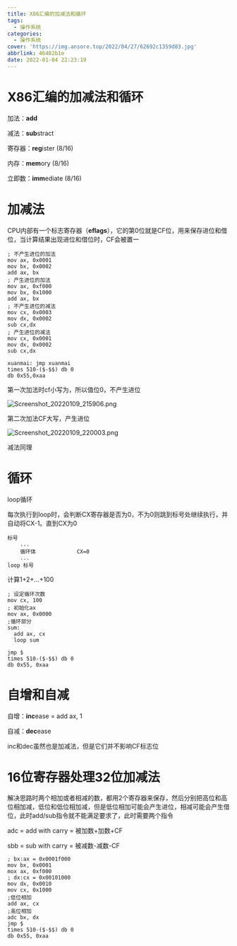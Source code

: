 ```yaml
---
title: X86汇编的加减法和循环
tags:
  - 操作系统
categories:
  - 操作系统
cover: 'https://img.ansore.top/2022/04/27/62692c1359d83.jpg'
abbrlink: 46482b1e
date: 2022-01-04 22:23:19
---
```



# X86汇编的加减法和循环

加法：**add**

减法：**sub**stract

寄存器：**reg**ister (8/16)

内存：**mem**ory (8/16)

立即数：**imm**ediate (8/16)

# 加减法

CPU内部有一个标志寄存器（**eflags**），它的第0位就是CF位，用来保存进位和借位，当计算结果出现进位和借位时，CF会被置一

```
; 不产生进位的加法
mov ax, 0x0001
mov bx, 0x0002
add ax, bx
; 产生进位的加法
mov ax, 0xf000
mov bx, 0x1000
add ax, bx
; 不产生进位的减法
mov cx, 0x0003
mov dx, 0x0002
sub cx,dx
; 产生进位的减法
mov cx, 0x0001
mov dx, 0x0002
sub cx,dx

xuanmai: jmp xuanmai
times 510-($-$$) db 0
db 0x55,0xaa
```

第一次加法时cf小写为，所以值位0，不产生进位

![Screenshot_20220109_215906.png](https://img.ansore.top/2022/05/15/6280e47a1cc90.png)

第二次加法CF大写，产生进位

![Screenshot_20220109_220003.png](https://img.ansore.top/2022/05/15/6280e47c27679.png)

减法同理

# 循环

loop循环

每次执行到loop时，会判断CX寄存器是否为0，不为0则跳到标号处继续执行，并自动将CX-1。直到CX为0

```
标号
    ...
    循环体             CX=0
    ... 
loop 标号
```

计算1+2+...+100

```
; 设定循环次数
mov cx, 100
; 初始化ax
mov ax, 0x0000
;循环部分
sum:
  add ax, cx
  loop sum

jmp $
times 510-($-$$) db 0
db 0x55, 0xaa
```

# 自增和自减

自增：**inc**ease   = add ax, 1

自减：**dec**ease  

inc和dec虽然也是加减法，但是它们并不影响CF标志位

# 16位寄存器处理32位加减法

解决思路时两个相加或者相减的数，都用2个寄存器来保存，然后分别把高位和高位相加减，低位和低位相加减，但是低位相加可能会产生进位，相减可能会产生借位，此时add/sub指令就不能满足要求了，此时需要两个指令

adc = add with carry = 被加数+加数+CF

sbb = sub with carry = 被减数-减数-CF

```
; bx:ax = 0x0001f000
mov bx, 0x0001
mox ax, 0xf000
; dx:cx = 0x00101000
mov dx, 0x0010
mov cx, 0x1000
;低位相加
add ax, cx
;高位相加
adc bx, dx
jmp $
times 510-($-$$) db 0
db 0x55, 0xaa
```
